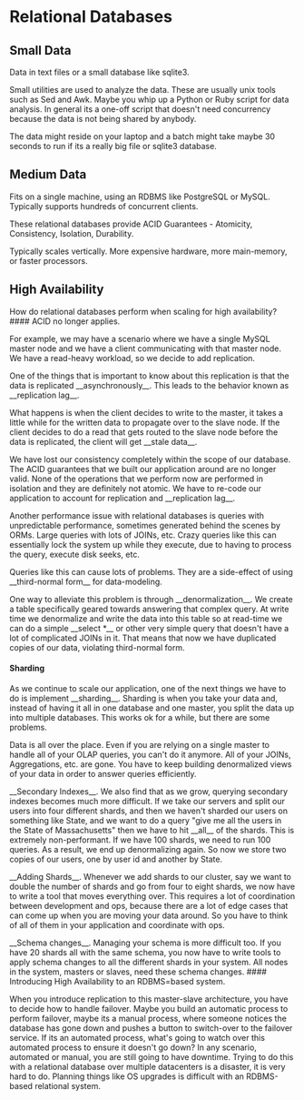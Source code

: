 # Relational Databases

## Small Data 
<p>Data in text files or a small database like sqlite3. <p>Small utilities are used to analyze
 the data. These are usually unix tools such as Sed and Awk. Maybe you whip up a Python or Ruby script for data analysis. In general its a one-off script that doesn't need concurrency because the data is not being shared by anybody.
<p>The data might reside on your laptop and a batch might take maybe 30 seconds to run if its a really big file or sqlite3 database. 

## Medium Data
<p>Fits on a single machine, using an RDBMS like PostgreSQL or MySQL. Typically supports hundreds of concurrent clients. <p>These relational databases provide ACID Guarantees - Atomicity, Consistency, Isolation, Durability.
<p>Typically scales vertically. More expensive hardware, more main-memory, or faster processors.

## High Availability
<p>How do relational databases perform when scaling for high availability?
#### ACID no longer applies.
<p>For example, we may have a scenario where we have a single MySQL master node and we have a client communicating with that master node. We have a read-heavy workload, so we decide to add replication.
<p>One of the things that is important to know about this replication is that the data is replicated __asynchronously__. This leads to the behavior known as __replication lag__.
<p>What happens is when the client decides to write to the master, it takes a little while for the written data to propagate over to the slave node. If the client decides to do a read that gets routed to the slave node before the data is replicated, the client will get __stale data__.
<p>We have lost our consistency completely within the scope of our database. The ACID guarantees that we built our application around are no longer valid. None of the operations that we perform now are performed in isolation and they are definitely not atomic. We have to re-code our application to account for replication and __replication lag__.
<p>Another performance issue with relational databases is queries with unpredictable performance, sometimes generated behind the scenes by ORMs. Large queries with lots of JOINs, etc. Crazy queries like this can essentially lock the system up while they execute, due to having to process the query, execute disk seeks, etc.
<p>Queries like this can cause lots of problems. They are a side-effect of using __third-normal form__ for data-modeling.
<p>One way to alleviate this problem is through __denormalization__. We create a table specifically geared towards answering that complex query. At write time we denormalize and write the data into this table so at read-time we can do a simple __select *__ or other very simple query that doesn't have a lot of complicated JOINs in it. That means that now we have duplicated copies of our data, violating third-normal form.

#### Sharding
<p>As we continue to scale our application, one of the next things we have to do is implement __sharding__. Sharding is when you take your data and, instead of having it all in one database and one master, you split the data up into multiple databases. This works ok for a while, but there are some problems.

<p>Data is all over the place. Even if you are relying on a single master to handle all of your OLAP queries, you can't do it anymore. All of your JOINs, Aggregations, etc. are gone. You have to keep building denormalized views of your data in order to answer queries efficiently.

<p>__Secondary Indexes__. We also find that as we grow, querying secondary indexes becomes much more difficult. If we take our servers and split our users into four different shards, and then we haven't sharded our users on something like State, and we want to do a query "give me all the users in the State of Massachusetts" then we have to hit __all__ of the shards. This is extremely non-performant. If we have 100 shards, we need to run 100 queries. As a result, we end up denormalizing again. So now we store two copies of our users, one by user id and another by State.
<p>__Adding Shards__. Whenever we add shards to our cluster, say we want to double the number of shards and go from four to eight shards, we now have to write a tool that moves everything over. This requires a lot of coordination between development and ops, because there are a lot of edge cases that can come up when you are moving your data around. So you have to think of all of them in your application and coordinate with ops.
<p>__Schema changes__. Managing your schema is more difficult too. If you have 20 shards all with the same schema, you now have to write tools to apply schema changes to all the different shards in your system. All nodes in the system, masters or slaves, need these schema changes. 
#### Introducing High Availability to an RDBMS=based system.
<p>When you introduce replication to this master-slave architecture, you have to decide how to handle failover. Maybe you build an automatic process to perform failover, maybe its a manual process, where someone notices the database has gone down and pushes a button to switch-over to the failover service. If its an automated process, what's going to watch over this automated process to ensure it doesn't go down? In any scenario, automated or manual, you are still going to have downtime. Trying to do this with a relational database over multiple datacenters is a disaster, it is very hard to do. Planning things like OS upgrades is difficult with an RDBMS-based relational system.
